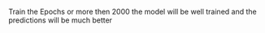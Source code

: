 Train the Epochs or more then 2000 the model will be well trained and the predictions will be much better
